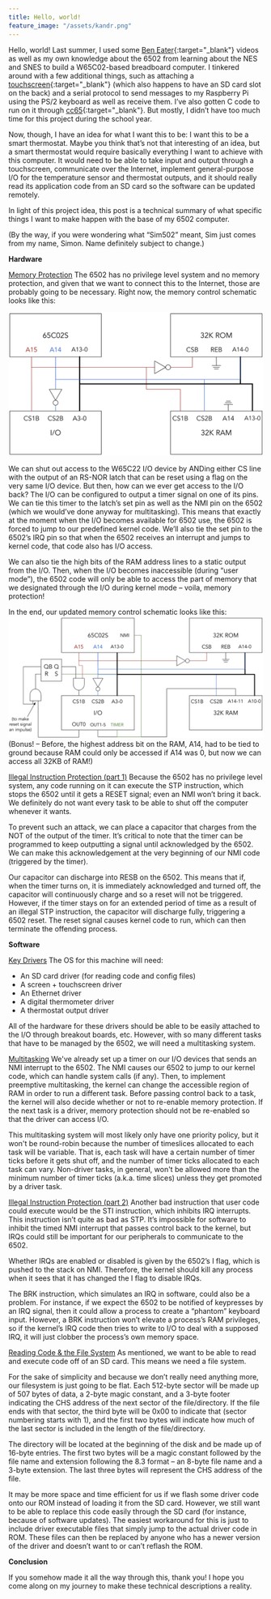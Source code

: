 ```yaml
---
title: Hello, world!
feature_image: "/assets/kandr.png"
---
```

Hello, world! Last summer, I used some [Ben Eater](https://eater.net){:target="_blank"} videos as well as my own knowledge about the 6502 from learning about the NES and SNES to build a W65C02-based breadboard computer. I tinkered around with a few additional things, such as attaching a [touchscreen](https://www.adafruit.com/product/1770){:target="_blank"} (which also happens to have an SD card slot on the back) and a serial protocol to send messages to my Raspberry Pi using the PS/2 keyboard as well as receive them. I’ve also gotten C code to run on it through [cc65](https://cc65.github.io/){:target="_blank"}. But mostly, I didn’t have too much time for this project during the school year.

Now, though, I have an idea for what I want this to be: I want this to be a smart thermostat. Maybe you think that’s not that interesting of an idea, but a smart thermostat would require basically everything I want to achieve with this computer. It would need to be able to take input and output through a touchscreen, communicate over the Internet, implement general-purpose I/O for the temperature sensor and thermostat outputs, and it should really read its application code from an SD card so the software can be updated remotely.

In light of this project idea, this post is a technical summary of what specific things I want to make happen with the base of my 6502 computer.

(By the way, if you were wondering what “Sim502” meant, Sim just comes from my name, Simon. Name definitely subject to change.)

**Hardware**

<u>Memory Protection</u>
The 6502 has no privilege level system and no memory protection, and given that we want to connect this to the Internet, those are probably going to be necessary. Right now, the memory control schematic looks like this:

<img src="/assets/mem_orig.png" />

We can shut out access to the W65C22 I/O device by ANDing either CS line with the output of an RS-NOR latch that can be reset using a flag on the very same I/O device. But then, how can we ever get access to the I/O back? The I/O can be configured to output a timer signal on one of its pins. We can tie this timer to the latch’s set pin as well as the NMI pin on the 6502 (which we would’ve done anyway for multitasking). This means that exactly at the moment when the I/O becomes available for 6502 use, the 6502 is forced to jump to our predefined kernel code. We’ll also tie the set pin to the 6502’s IRQ pin so that when the 6502 receives an interrupt and jumps to kernel code, that code also has I/O access.

We can also tie the high bits of the RAM address lines to a static output from the I/O. Then, when the I/O becomes inaccessible (during “user mode”), the 6502 code will only be able to access the part of memory that we designated through the I/O during kernel mode – voila, memory protection!

In the end, our updated memory control schematic looks like this:
<img src="/assets/mem_result.png" />
(Bonus! – Before, the highest address bit on the RAM, A14, had to be tied to ground because RAM could only be accessed if A14 was 0, but now we can access all 32KB of RAM!)

<u>Illegal Instruction Protection (part 1)</u>
Because the 6502 has no privilege level system, any code running on it can execute the STP instruction, which stops the 6502 until it gets a RESET signal; even an NMI won’t bring it back. We definitely do not want every task to be able to shut off the computer whenever it wants.

To prevent such an attack, we can place a capacitor that charges from the NOT of the output of the timer. It’s critical to note that the timer can be programmed to keep outputting a signal until acknowledged by the 6502. We can make this acknowledgement at the very beginning of our NMI code (triggered by the timer).

Our capacitor can discharge into RESB on the 6502. This means that if, when the timer turns on, it is immediately acknowledged and turned off, the capacitor will continuously charge and so a reset will not be triggered. However, if the timer stays on for an extended period of time as a result of an illegal STP instruction, the capacitor will discharge fully, triggering a 6502 reset. The reset signal causes kernel code to run, which can then terminate the offending process.

**Software**

<u>Key Drivers</u>
The OS for this machine will need:
* An SD card driver (for reading code and config files)
* A screen + touchscreen driver
* An Ethernet driver
* A digital thermometer driver
* A thermostat output driver

All of the hardware for these drivers should be able to be easily attached to the I/O through breakout boards, etc. However, with so many different tasks that have to be managed by the 6502, we will need a multitasking system.

<u>Multitasking</u>
We've already set up a timer on our I/O devices that sends an NMI interrupt to the 6502. The NMI causes our 6502 to jump to our kernel code, which can handle system calls (if any). Then, to implement preemptive multitasking, the kernel can change the accessible region of RAM in order to run a different task. Before passing control back to a task, the kernel will also decide whether or not to re-enable memory protection. If the next task is a driver, memory protection should not be re-enabled so that the driver can access I/O.

This multitasking system will most likely only have one priority policy, but it won't be round-robin because the number of timeslices allocated to each task will be variable. That is, each task will have a certain number of timer ticks before it gets shut off, and the number of timer ticks allocated to each task can vary. Non-driver tasks, in general, won't be allowed more than the minimum number of timer ticks (a.k.a. time slices) unless they get promoted by a driver task.

<u>Illegal Instruction Protection (part 2)</u>
Another bad instruction that user code could execute would be the STI instruction, which inhibits IRQ interrupts. This instruction isn’t quite as bad as STP. It’s impossible for software to inhibit the timed NMI interrupt that passes control back to the kernel, but IRQs could still be important for our peripherals to communicate to the 6502.

Whether IRQs are enabled or disabled is given by the 6502’s I flag, which is pushed to the stack on NMI. Therefore, the kernel should kill any process when it sees that it has changed the I flag to disable IRQs.

The BRK instruction, which simulates an IRQ in software, could also be a problem. For instance, if we expect the 6502 to be notified of keypresses by an IRQ signal, then it could allow a process to create a “phantom” keyboard input. However, a BRK instruction won’t elevate a process’s RAM privileges, so if the kernel’s IRQ code then tries to write to I/O to deal with a supposed IRQ, it will just clobber the process’s own memory space.

<u>Reading Code & the File System</u>
As mentioned, we want to be able to read and execute code off of an SD card. This means we need a file system.

For the sake of simplicity and because we don’t really need anything more, our filesystem is just going to be flat. Each 512-byte sector will be made up of 507 bytes of data, a 2-byte magic constant, and a 3-byte footer indicating the CHS address of the next sector of the file/directory. If the file ends with that sector, the third byte will be 0x00 to indicate that (sector numbering starts with 1), and the first two bytes will indicate how much of the last sector is included in the length of the file/directory.

The directory will be located at the beginning of the disk and be made up of 16-byte entries. The first two bytes will be a magic constant followed by the file name and extension following the 8.3 format – an 8-byte file name and a 3-byte extension. The last three bytes will represent the CHS address of the file.

It may be more space and time efficient for us if we flash some driver code onto our ROM instead of loading it from the SD card. However, we still want to be able to replace this code easily through the SD card (for instance, because of software updates). The easiest workaround for this is just to include driver executable files that simply jump to the actual driver code in ROM. These files can then be replaced by anyone who has a newer version of the driver and doesn’t want to or can’t reflash the ROM.

**Conclusion**

If you somehow made it all the way through this, thank you! I hope you come along on my journey to make these technical descriptions a reality.
